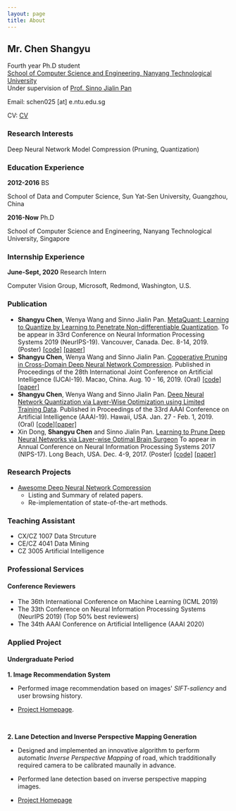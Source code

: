 ```yaml
---
layout: page
title: About
---
```


## Mr. Chen Shangyu ##

Fourth year Ph.D student
<br>
[School of Computer Science and Engineering, Nanyang Technological University](http://scse.ntu.edu.sg/Pages/Home.aspx)
<br>
Under supervision of [Prof. Sinno Jialin Pan](http://www.ntu.edu.sg/home/sinnopan/)

Email: schen025 [at] e.ntu.edu.sg

CV: [CV](/data/CV-2019.pdf)

### Research Interests ###
Deep Neural Network Model Compression (Pruning, Quantization)

### Education Experience ###
**2012-2016**   BS 

School of Data and Computer Science, Sun Yat-Sen University, Guangzhou, China


**2016-Now**    Ph.D 

School of Computer Science and Engineering, Nanyang Technological University, Singapore


### Internship Experience ###
**June-Sept, 2020** Research Intern

Computer Vision Group, Microsoft, Redmond, Washington, U.S. 	


### Publication ###
* **Shangyu Chen**, Wenya Wang and Sinno Jialin Pan. [MetaQuant: Learning to Quantize by Learning to Penetrate Non-differentiable Quantization](). To be appear in 33rd Conference on Neural Information Processing Systems 2019 (NeurIPS-19). Vancouver, Canada. Dec. 8-14, 2019. (Poster) [[code]](https://github.com/csyhhu/MetaQuant) [[paper]](/data/MetaQuant.pdf) 
* **Shangyu Chen**, Wenya Wang and Sinno Jialin Pan. [Cooperative Pruning in Cross-Domain Deep Neural Network Compression](). Published in Proceedings of the 28th International Joint Conference on Artificial Intelligence (IJCAI-19). Macao, China. Aug. 10 - 16, 2019. (Oral) [[code]](https://github.com/csyhhu/Co-Prune) [[paper]](/data/Co-Prune.pdf) 
* **Shangyu Chen**, Wenya Wang and Sinno Jialin Pan. [Deep Neural Network Quantization via Layer-Wise Optimization using Limited Training Data](). Published in Proceedings of the 33rd AAAI Conference on Artificial Intelligence (AAAI-19). Hawaii, USA. Jan. 27 - Feb. 1, 2019. (Oral) [[code]](https://github.com/csyhhu/L-DNQ)[[paper]](/data/L-DNQ.pdf)
* Xin Dong, **Shangyu Chen** and Sinno Jialin Pan. [Learning to Prune Deep Neural Networks via Layer-wise Optimal Brain Surgeon](https://arxiv.org/abs/1705.07565) To appear in Annual Conference on Neural Information Processing Systems 2017 (NIPS-17). Long Beach, USA. Dec. 4-9, 2017. (Poster) [[code]](https://github.com/csyhhu/L-OBS) [[paper]](https://papers.nips.cc/paper/7071-learning-to-prune-deep-neural-networks-via-layer-wise-optimal-brain-surgeon)

### Research Projects ###
* [Awesome Deep Neural Network Compression](https://github.com/csyhhu/Awesome-Deep-Neural-Network-Compression)
	* Listing and Summary of related papers.
	* Re-implementation of state-of-the-art methods. 

### Teaching Assistant ###
* CX/CZ 1007 Data Strcuture
* CE/CZ 4041 Data Mining
* CZ 3005 Artificial Intelligence

### Professional Services ###
#### Conference Reviewers ####
* The 36th International Conference on Machine Learning (ICML 2019)
* The 33th Conference on Neural Information Processing Systems (NeurIPS 2019) (Top 50% best reviewers)
* The 34th AAAI Conference on Artificial Intelligence  (AAAI 2020)

### Applied Project ###

#### Undergraduate Period ####

**1. Image Recommendation System**

- Performed image recommendation based on images' *SIFT-saliency* and user browsing history.

- [Project Homepage](/2015/07/08/Saliency-SIFT-image-recommendation).
<br>

**2. Lane Detection and Inverse Perspective Mapping Generation** 

- Designed and implemented an innovative algorithm to perform automatic *Inverse Perspective Mapping* of road, which tradditionally required camera to be calibrated maunally in advance.

- Performed lane detection based on inverse perspective mapping images.

- [Project Homepage](/2015/07/09/IPM/)
